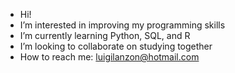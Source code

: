 - Hi!
- I’m interested in improving my programming skills
- I’m currently learning Python, SQL, and R
- I’m looking to collaborate on studying together
- How to reach me: luigilanzon@hotmail.com

<!---
luweedsi/luweedsi is a ✨ special ✨ repository because its `README.md` (this file) appears on your GitHub profile.
You can click the Preview link to take a look at your changes.
--->

